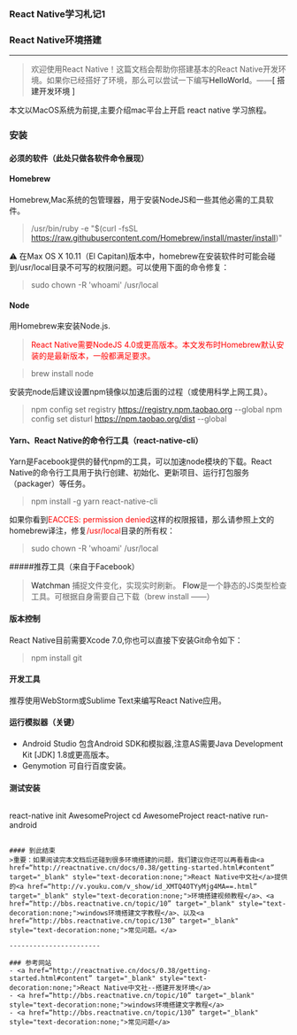 ### React Native学习札记1
### React Native环境搭建
----------------
>欢迎使用React Native！这篇文档会帮助你搭建基本的React Native开发环境。如果你已经搭好了环境，那么可以尝试一下编写<a href=“http://reactnative.cn/docs/0.38/tutorial.html” target="_blank" style="text-decoration:none;">HelloWorld</a>。——<a href=“http://reactnative.cn/docs/0.38/getting-started.html#content” target="_blank" style="text-decoration:none;">[ 搭建开发环境 ]</a>

本文以MacOS系统为前提,主要介绍mac平台上开启 react native 学习旅程。

### 安装
#### 必须的软件（此处只做各软件命令展现）
#### Homebrew
<a href=“http://brew.sh/” target="_blank" style="text-decoration:none;">Homebrew</a>,Mac系统的包管理器，用于安装NodeJS和一些其他必需的工具软件。

>/usr/bin/ruby -e "$(curl -fsSL https://raw.githubusercontent.com/Homebrew/install/master/install)"

⚠️ 在Max OS X 10.11（El Capitan)版本中，homebrew在安装软件时可能会碰到/usr/local目录不可写的权限问题。可以使用下面的命令修复：

>sudo chown -R 'whoami' /usr/local

#### Node
用Homebrew来安装<a href=“https://nodejs.org/” target="_blank" style="text-decoration:none;">Node.js.</a>

><font color='red'>React Native需要NodeJS 4.0或更高版本。本文发布时Homebrew默认安装的是最新版本，一般都满足要求。</font>

>brew install node

安装完node后建议设置npm镜像以加速后面的过程（或使用科学上网工具）。
>npm config set registry https://registry.npm.taobao.org --global
npm config set disturl https://npm.taobao.org/dist --global

#### Yarn、React Native的命令行工具（react-native-cli）
<a href=“http://yarnpkg.com/” target="_blank" style="text-decoration:none;">Yarn</a>是Facebook提供的替代npm的工具，可以加速node模块的下载。React Native的命令行工具用于执行创建、初始化、更新项目、运行打包服务（packager）等任务。
>npm install -g yarn react-native-cli

如果你看到<font color="red">EACCES: permission denied</font>这样的权限报错，那么请参照上文的homebrew译注，修复<font color="red">/usr/local</font>目录的所有权：
>sudo chown -R 'whoami' /usr/local

#####推荐工具（来自于Facebook）
><a href=“https://facebook.github.io/watchman/docs/install.html” target="_blank" style="text-decoration:none;">Watchman</a> 捕捉文件变化，实现实时刷新。
><a href=“http://www.flowtype.org/” target="_blank" style="text-decoration:none;">Flow</a>是一个静态的JS类型检查工具。可根据自身需要自己下载（brew install ——）

#### 版本控制
React Native目前需要<a href=“https://developer.apple.com/xcode/downloads/” target="_blank" style="text-decoration:none;">Xcode 7.0</a>,你也可以直接下安装Git命令如下：
>npm install git

#### 开发工具
推荐使用<a href=“https://www.jetbrains.com/webstorm/” target="_blank" style="text-decoration:none;">WebStorm</a>或<a href=“http://www.sublimetext.com/” target="_blank" style="text-decoration:none;">Sublime Text</a>来编写React Native应用。
#### 运行模拟器（关键）
- Android Studio 包含Android SDK和模拟器,注意AS需要Java Development Kit [JDK] 1.8或更高版本。
- <a href="https://www.genymotion.com/" target="_blank" style="text-decoration:none;">Genymotion</a> 可自行百度安装。

#### 测试安装
>```
react-native init AwesomeProject
cd AwesomeProject
react-native run-android
```

#### 到此结束
>重要：如果阅读完本文档后还碰到很多环境搭建的问题，我们建议你还可以再看看由<a href=“http://reactnative.cn/docs/0.38/getting-started.html#content” target="_blank" style="text-decoration:none;">React Native中文社</a>提供的<a href=“http://v.youku.com/v_show/id_XMTQ4OTYyMjg4MA==.html” target="_blank" style="text-decoration:none;">环境搭建视频教程</a>、<a href=“http://bbs.reactnative.cn/topic/10” target="_blank" style="text-decoration:none;">windows环境搭建文字教程</a>、以及<a href=“http://bbs.reactnative.cn/topic/130” target="_blank" style="text-decoration:none;">常见问题。</a>

-----------------------

### 参考网站
- <a href=“http://reactnative.cn/docs/0.38/getting-started.html#content” target="_blank" style="text-decoration:none;">React Native中文社--搭建开发环境</a>
- <a href=“http://bbs.reactnative.cn/topic/10” target="_blank" style="text-decoration:none;">windows环境搭建文字教程</a>
- <a href=“http://bbs.reactnative.cn/topic/130” target="_blank" style="text-decoration:none;">常见问题</a>


	
